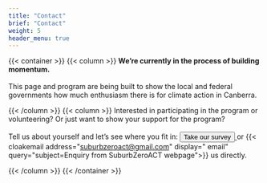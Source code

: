 ```yaml
---
title: "Contact"
brief: "Contact"
weight: 5
header_menu: true
---
```

 




 {{< container >}}
{{< column >}}
<b> We’re currently in the process of building momentum.</b> <br><br>
 This page and program are being built to show the local and federal governments how much enthusiasm there is for climate action in Canberra.




{{< /column >}}
{{< column >}}
 Interested in participating in the program or volunteering?  Or just want to show your support for the program? 
<br><br>
Tell us about yourself and let’s see where you fit in:     <a href="https://surveymonkey.com/r/electrifyACT"><button  >Take our survey</button> </a> or  {{< cloakemail address="suburbzeroact@gmail.com" display=" email" query="subject=Enquiry from SuburbZeroACT webpage">}} us directly.

{{< /column >}}
{{< /container >}}

